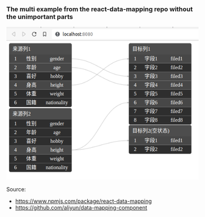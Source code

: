### The multi example from the react-data-mapping repo without the unimportant parts

![Screenshot](screenshot.png?raw=true)

Source:

- https://www.npmjs.com/package/react-data-mapping
- https://github.com/aliyun/data-mapping-component
